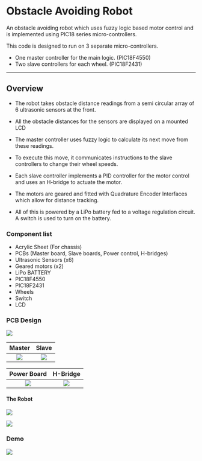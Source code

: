 # Obstacle Avoiding Robot

An obstacle avoiding robot which uses fuzzy logic based motor control and is implemented using PIC18 series micro-controllers.

This code is designed to run on 3 separate micro-controllers.
- One master controller for the main logic. (PIC18F4550)
- Two slave controllers for each wheel. (PIC18F2431)

***

## Overview

- The robot takes obstacle distance readings from a semi circular array of 6 ultrasonic sensors at the front.

- All the obstacle distances for the sensors are displayed on a mounted LCD

- The master controller uses fuzzy logic to calculate its next move from these readings.

- To execute this move, it communicates instructions to the slave controllers to change their wheel speeds.

- Each slave controller implements a PID controller for the motor control and uses an H-bridge to actuate the motor.

- The motors are geared and fitted with Quadrature Encoder Interfaces which allow for distance tracking.

- All of this is powered by a LiPo battery fed to a voltage regulation circuit. A switch is used to turn on the battery.


### Component list

- Acrylic Sheet (For chassis)
- PCBs (Master board, Slave boards, Power control, H-bridges)
- Ultrasonic Sensors (x6)
- Geared motors (x2)
- LiPo BATTERY
- PIC18F4550
- PIC18F2431
- Wheels
- Switch
- LCD

### PCB Design

![](https://i.imgur.com/3kPLMld.jpg)

Master             |            Slave
:-------------------------:|:-------------------------:
![](https://i.imgur.com/Nf30w2t.jpg)  |  ![](https://i.imgur.com/AUDoV4S.jpg)

Power Board             |            H-Bridge
:-------------------------:|:-------------------------:
![](https://i.imgur.com/WxHnqP2.jpg)  |  ![](https://i.imgur.com/Qc3Aui1.jpg)


#### The Robot

![](https://i.imgur.com/foDMsC8.jpg)

![](https://i.imgur.com/WlZThRP.jpg)

### Demo

![](https://i.imgur.com/TPuCmSh.gif)
